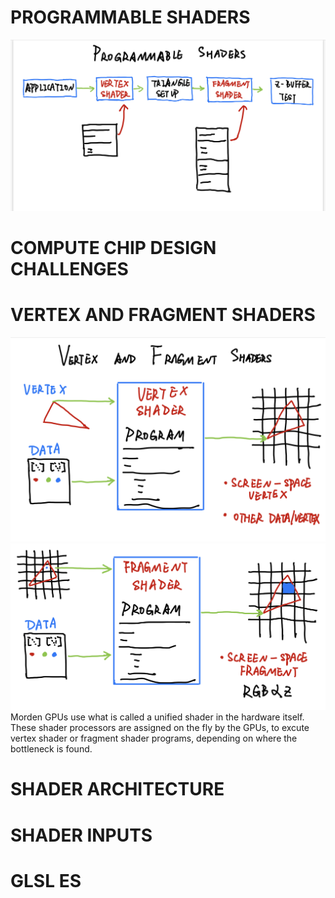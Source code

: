 # PROGRAMMABLE SHADERS
![PROGRAMMABLE SHADERS](./note-pictures/programmable-shaders.jpg)

# COMPUTE CHIP DESIGN CHALLENGES

# VERTEX AND FRAGMENT SHADERS
![](./note-pictures/vertex-shader.jpg)
![](./note-pictures/fragment-shader.jpg)  
Morden GPUs use what is called a unified shader in the hardware itself. These shader processors are assigned on the fly by the GPUs, to excute vertex shader or fragment shader programs, depending on where the bottleneck is found.

# SHADER ARCHITECTURE

# SHADER INPUTS

# GLSL ES
